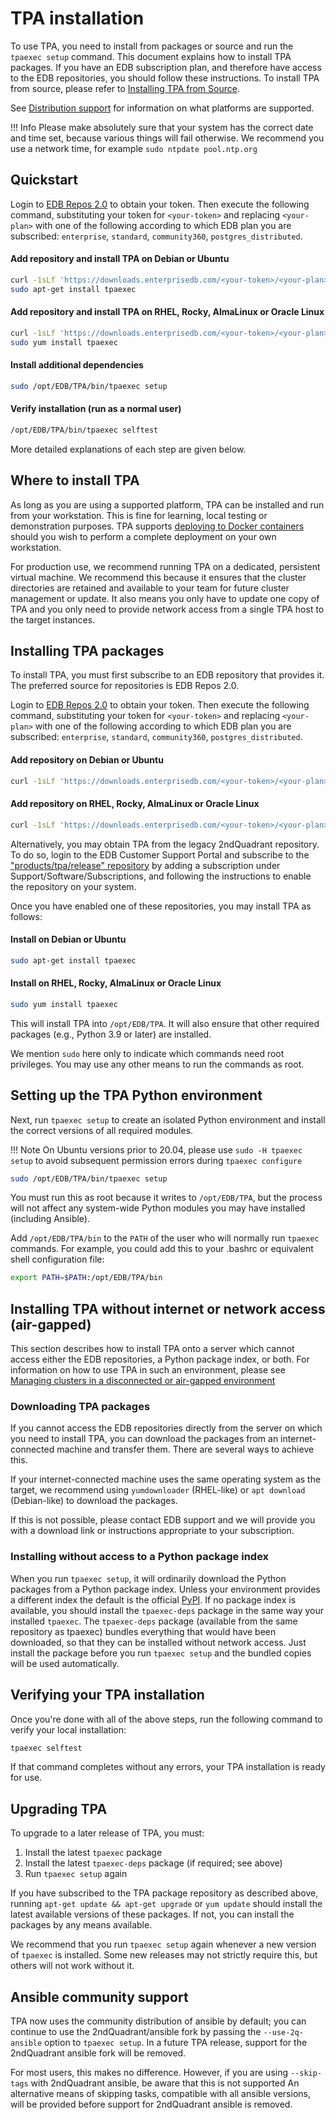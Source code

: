 # TPA installation

To use TPA, you need to install from packages or source and run the
`tpaexec setup` command. This document explains how to install TPA
packages. If you have an EDB subscription plan, and therefore have
access to the EDB repositories, you should follow these instructions. To
install TPA from source, please refer to
[Installing TPA from Source](INSTALL-repo.md).

See [Distribution support](distributions.md) for information
on what platforms are supported.

!!! Info
    Please make absolutely sure that your system has the correct
    date and time set, because various things will fail otherwise. We
    recommend you use a network time, for example `sudo ntpdate
    pool.ntp.org`

## Quickstart

Login to [EDB Repos 2.0](https://www.enterprisedb.com/repos-downloads)
to obtain your token. Then execute the following command, substituting
your token for `<your-token>` and replacing `<your-plan>` with
one of the following according to which EDB plan you are subscribed:
`enterprise`, `standard`, `community360`, `postgres_distributed`.

#### Add repository and install TPA on Debian or Ubuntu
```bash
curl -1sLf 'https://downloads.enterprisedb.com/<your-token>/<your-plan>/setup.deb.sh' | sudo -E bash
sudo apt-get install tpaexec
```

#### Add repository and install TPA on RHEL, Rocky, AlmaLinux or Oracle Linux
```bash
curl -1sLf 'https://downloads.enterprisedb.com/<your-token>/<your-plan>/setup.rpm.sh' | sudo -E bash
sudo yum install tpaexec
```

#### Install additional dependencies
```bash
sudo /opt/EDB/TPA/bin/tpaexec setup
```

#### Verify installation (run as a normal user)
```bash
/opt/EDB/TPA/bin/tpaexec selftest
```

More detailed explanations of each step are given below.

## Where to install TPA

As long as you are using a supported platform, TPA can be installed and
run from your workstation. This is fine for learning, local testing or
demonstration purposes. TPA supports [deploying to Docker containers](platform-docker.md)
should you wish to perform a complete deployment on your own workstation.

For production use, we recommend running TPA on a dedicated, persistent
virtual machine. We recommend this because it ensures that the cluster
directories are retained and available to your team for future cluster
management or update. It also means you only have to update one copy of
TPA and you only need to provide network access from a single TPA host
to the target instances.
## Installing TPA packages

To install TPA, you must first subscribe to an EDB repository that
provides it. The preferred source for repositories is EDB Repos 2.0.

Login to [EDB Repos 2.0](https://www.enterprisedb.com/repos-downloads)
to obtain your token. Then execute the following command, substituting
your token for `<your-token>` and replacing `<your-plan>` with
one of the following according to which EDB plan you are subscribed:
`enterprise`, `standard`, `community360`, `postgres_distributed`.

#### Add repository on Debian or Ubuntu
```bash
curl -1sLf 'https://downloads.enterprisedb.com/<your-token>/<your-plan>/setup.deb.sh' | sudo -E bash

```

#### Add repository on RHEL, Rocky, AlmaLinux or Oracle Linux
```bash
curl -1sLf 'https://downloads.enterprisedb.com/<your-token>/<your-plan>/setup.rpm.sh' | sudo -E bash
```

Alternatively, you may obtain TPA from the legacy 2ndQuadrant
repository. To do so, login to the EDB Customer Support Portal and
subscribe to the ["products/tpa/release" repository](https://techsupport.enterprisedb.com/software_subscriptions/add/products/tpa/)
by adding a subscription under Support/Software/Subscriptions,
and following the instructions to enable the repository on your system.

Once you have enabled one of these repositories, you may install TPA
as follows:

#### Install on Debian or Ubuntu
```bash
sudo apt-get install tpaexec
```
#### Install on RHEL, Rocky, AlmaLinux or Oracle Linux
```bash
sudo yum install tpaexec
```

This will install TPA into `/opt/EDB/TPA`. It will also
ensure that other required packages (e.g., Python 3.9 or later) are
installed.

We mention `sudo` here only to indicate which commands need root
privileges. You may use any other means to run the commands as root.

## Setting up the TPA Python environment

Next, run `tpaexec setup` to create an isolated Python environment and
install the correct versions of all required modules.

!!! Note
    On Ubuntu versions prior to 20.04, please use `sudo -H tpaexec setup`
    to avoid subsequent permission errors during `tpaexec configure`

```bash
sudo /opt/EDB/TPA/bin/tpaexec setup
```

You must run this as root because it writes to `/opt/EDB/TPA`,
but the process will not affect any system-wide Python modules you may
have installed (including Ansible).

Add `/opt/EDB/TPA/bin` to the `PATH` of the user who will
normally run `tpaexec` commands. For example, you could add this to
your .bashrc or equivalent shell configuration file:

```bash
export PATH=$PATH:/opt/EDB/TPA/bin
```

## Installing TPA without internet or network access (air-gapped)

This section describes how to install TPA onto a server which cannot
access either the EDB repositories, a Python package index, or both.
For information on how to use TPA in such an environment, please see
[Managing clusters in a disconnected or air-gapped
environment](air-gapped.md)

### Downloading TPA packages

If you cannot access the EDB repositories directly from the server on
which you need to install TPA, you can download the packages from an
internet-connected machine and transfer them. There are several ways to
achieve this.

If your internet-connected machine uses the same operating system as the
target, we recommend using `yumdownloader` (RHEL-like) or `apt download`
(Debian-like) to download the packages.

If this is not possible, please contact EDB support and we will provide
you with a download link or instructions appropriate to your
subscription.

### Installing without access to a Python package index

When you run `tpaexec setup`, it will ordinarily download the Python
packages from a Python package index. Unless your environment provides a
different index the default is the official [PyPI](https://pypi.org). If
no package index is available, you should install the `tpaexec-deps`
package in the same way your installed `tpaexec`. The `tpaexec-deps`
package (available from the same repository as tpaexec) bundles
everything that would have been downloaded, so that they can be
installed without network access. Just install the package before you
run `tpaexec setup` and the bundled copies will be used automatically.

## Verifying your TPA installation

Once you're done with all of the above steps, run the following command
to verify your local installation:

```bash
tpaexec selftest
```

If that command completes without any errors, your TPA installation
is ready for use.

## Upgrading TPA

To upgrade to a later release of TPA, you must:

1. Install the latest `tpaexec` package
2. Install the latest `tpaexec-deps` package (if required; see above)
3. Run `tpaexec setup` again

If you have subscribed to the TPA package repository as described
above, running `apt-get update && apt-get upgrade` or `yum update`
should install the latest available versions of these packages. If not,
you can install the packages by any means available.

We recommend that you run `tpaexec setup` again whenever a new version
of `tpaexec` is installed. Some new releases may not strictly require
this, but others will not work without it.

## Ansible community support

TPA now uses the community distribution of ansible by default; you can
continue to use the 2ndQuadrant/ansible fork by passing the
`--use-2q-ansible` option to `tpaexec setup`. In a future TPA release,
support for the 2ndQuadrant ansible fork will be removed.

For most users, this makes no difference. However, if you are using
`--skip-tags` with 2ndQuadrant ansible, be aware that this is not supported
An alternative means of skipping tasks, compatible with all ansible
versions, will be provided before support for 2ndQuadrant ansible is
removed.
